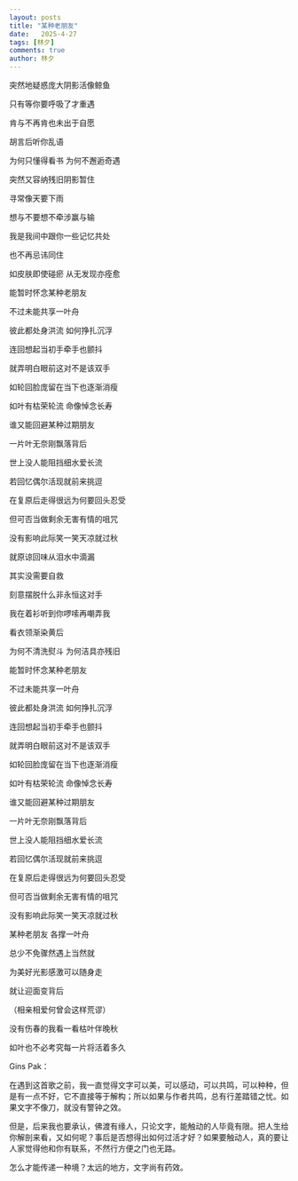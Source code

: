 ```yaml
---
layout: posts
title: "某种老朋友"
date:   2025-4-27
tags: [林夕]
comments: true
author: 林夕
---
```


突然地疑惑庞大阴影活像鲸鱼

只有等你要呼吸了才重遇

肯与不再肯也未出于自愿

胡言后听你乱语

为何只懂得看书 为何不邂逅奇遇

突然又容纳残旧阴影暂住

寻常像天要下雨

想与不要想不牵涉赢与输

我是我间中跟你一些记忆共处

也不再忌讳同住

如皮肤即使碰瘀 从无发现亦痊愈

能暂时怀念某种老朋友

不过未能共享一叶舟

彼此都处身洪流 如何挣扎沉浮

连回想起当初手牵手也颤抖

就弄明白眼前这对不是该双手

如轮回脸庞留在当下也逐渐消瘦

如叶有枯荣轮流 命像悼念长寿

谁又能回避某种过期朋友

一片叶无奈刚飘落背后

世上没人能阻挡细水爱长流

若回忆偶尔活现就前来挑逗

在复原后走得很远为何要回头忍受

但可否当做剩余无害有情的咀咒

没有影响此际笑一笑天凉就过秋

就原谅回味从泪水中滴漏

其实没需要自救

刻意摆脱什么非永恒这对手

我在着衫听到你啰嗦再嘲弄我

看衣领渐染黄后

为何不清洗熨斗 为何洁具亦残旧

能暂时怀念某种老朋友

不过未能共享一叶舟

彼此都处身洪流 如何挣扎沉浮

连回想起当初手牵手也颤抖

就弄明白眼前这对不是该双手

如轮回脸庞留在当下也逐渐消瘦

如叶有枯荣轮流 命像悼念长寿

谁又能回避某种过期朋友

一片叶无奈刚飘落背后

世上没人能阻挡细水爱长流

若回忆偶尔活现就前来挑逗

在复原后走得很远为何要回头忍受

但可否当做剩余无害有情的咀咒

没有影响此际笑一笑天凉就过秋

某种老朋友 各撑一叶舟

总少不免骤然遇上当然就

为美好光影感激可以随身走

就让迎面变背后

（相亲相爱何曾会这样荒谬）

没有伤春的我看一看枯叶伴晚秋

如叶也不必考究每一片将活着多久

Gins Pak：

在遇到这首歌之前，我一直觉得文字可以美，可以感动，可以共鸣，可以种种，但是有一点不好，它不直接等于解构；所以如果与作者共鸣，总有行差踏错之忧。如果文字不像刀，就没有警钟之效。

但是，后来我也要承认，佛渡有缘人，只论文字，能触动的人毕竟有限。把人生给你解剖来看，又如何呢？事后是否想得出如何过活才好？如果要触动人，真的要让人家觉得他和你有联系，不然行方便之门也无路。

怎么才能传递一种境？太远的地方，文字尚有药效。
